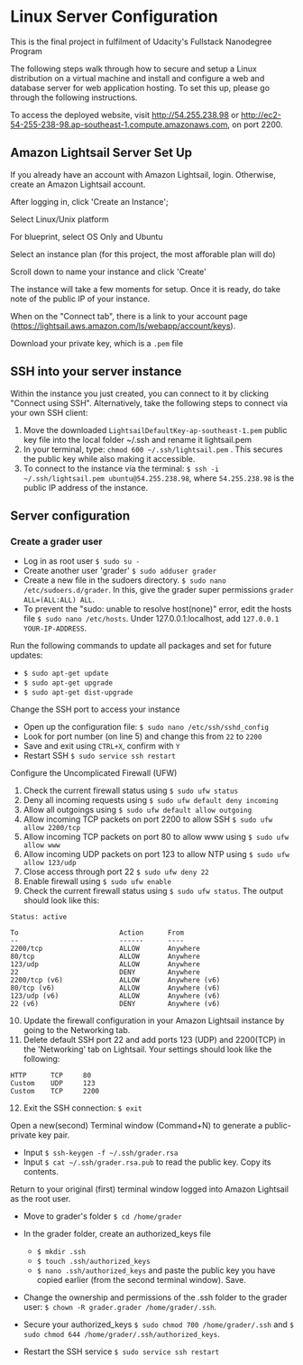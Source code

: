 # Linux Server Configuration

This is the final project in fulfilment of Udacity's Fullstack Nanodegree Program

The following steps walk through how to secure and setup a Linux distribution on a virtual machine and install and configure a web and database server for web application hosting. To set this up, please go through the following instructions.

To access the deployed website, visit http://54.255.238.98 or http://ec2-54-255-238-98.ap-southeast-1.compute.amazonaws.com, on port 2200.

## Amazon Lightsail Server Set Up


If you already have an account with Amazon Lightsail, login. Otherwise, create an Amazon Lightsail account.

After logging in, click 'Create an Instance';

Select Linux/Unix platform

For blueprint, select OS Only and Ubuntu

Select an instance plan (for this project, the most afforable plan will do)

Scroll down to name your instance and click 'Create'

The instance will take a few moments for setup. Once it is ready, do take note of the public IP of your instance.

When on the "Connect tab", there is a link to your account page (https://lightsail.aws.amazon.com/ls/webapp/account/keys).

Download your private key, which is a `.pem` file

## SSH into your server instance


Within the instance you just created, you can connect to it by clicking "Connect using SSH". Alternatively, take the following steps to connect via your own SSH client:

1. Move the downloaded `LightsailDefaultKey-ap-southeast-1.pem` public key file into the local folder ~/.ssh and rename it lightsail.pem
2. In your terminal, type: `chmod 600 ~/.ssh/lightsail.pem` . This secures the public key while also making it accessible.
3. To connect to the instance via the terminal: `$ ssh -i ~/.ssh/lightsail.pem ubuntu@54.255.238.98`, where `54.255.238.98` is the public IP address of the instance.

## Server configuration

### Create a grader user

* Log in as root user `$ sudo su -`
* Create another user 'grader' `$ sudo adduser grader`
* Create a new file in the sudoers directory. `$ sudo nano /etc/sudoers.d/grader`. In this, give the grader super permissions `grader ALL=(ALL:ALL) ALL`.
* To prevent the "sudo: unable to resolve host(none)" error, edit the hosts file `$ sudo nano /etc/hosts`. Under 127.0.0.1:localhost, add `127.0.0.1 YOUR-IP-ADDRESS`.



Run the following commands to update all packages and set for future updates:

* `$ sudo apt-get update`
* `$ sudo apt-get upgrade`
* `$ sudo apt-get dist-upgrade`

Change the SSH port to access your instance
   * Open up the configuration file: `$ sudo nano /etc/ssh/sshd_config`
   * Look for port number (on line 5) and change this from `22` to `2200`
   * Save and exit using `CTRL+X`, confirm with `Y`
   * Restart SSH `$ sudo service ssh restart`

Configure the Uncomplicated Firewall (UFW)
1. Check the current firewall status using `$ sudo ufw status`
2. Deny all incoming requests using `$ sudo ufw default deny incoming`
3. Allow all outgoings using `$ sudo ufw default allow outgoing`
4. Allow incoming TCP packets on port 2200 to allow SSH `$ sudo ufw allow 2200/tcp`
5. Allow incoming TCP packets on port 80 to allow www using `$ sudo ufw allow www`
6. Allow incoming UDP packets on port 123 to allow NTP using `$ sudo ufw allow 123/udp`
7. Close access through port 22 `$ sudo ufw deny 22`
8. Enable firewall using `$ sudo ufw enable`
9. Check the current firewall status using `$ sudo ufw status`. The output should look like this:
```
Status: active

To                         Action      From
--                         ------      ----
2200/tcp                   ALLOW       Anywhere                  
80/tcp                     ALLOW       Anywhere                  
123/udp                    ALLOW       Anywhere                  
22                         DENY        Anywhere                  
2200/tcp (v6)              ALLOW       Anywhere (v6)             
80/tcp (v6)                ALLOW       Anywhere (v6)             
123/udp (v6)               ALLOW       Anywhere (v6)             
22 (v6)                    DENY        Anywhere (v6)
```

10. Update the firewall configuration in your Amazon Lightsail instance by going to the Networking tab.
11. Delete default SSH port 22 and add ports 123 (UDP) and 2200(TCP) in the 'Networking' tab on Lightsail. Your settings should look like the following:
```
HTTP      TCP     80
Custom    UDP     123
Custom    TCP     2200
```
12. Exit the SSH connection: `$ exit`




Open a new(second) Terminal window (Command+N) to generate a public-private key pair.

* Input `$ ssh-keygen -f ~/.ssh/grader.rsa`
* Input `$ cat ~/.ssh/grader.rsa.pub` to read the public key. Copy its contents.

Return to your original (first) terminal window logged into Amazon Lightsail as the root user.

* Move to grader's folder `$ cd /home/grader`
* In the grader folder, create an authorized_keys file
   * `$ mkdir .ssh`
   * `$ touch .ssh/authorized_keys`
   * `$ nano .ssh/authorized_keys` and paste the public key you have copied earlier (from the second terminal window). Save.

* Change the ownership and permissions of the .ssh folder to the grader user: `$ chown -R grader.grader /home/grader/.ssh`.
* Secure your authorized_keys `$ sudo chmod 700 /home/grader/.ssh` and `$ sudo chmod 644 /home/grader/.ssh/authorized_keys`.
* Restart the SSH service `$ sudo service ssh restart`
